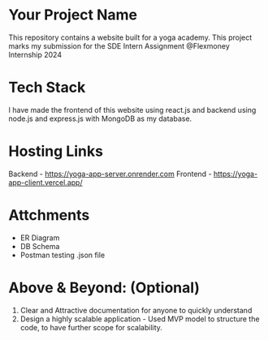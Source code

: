 # Your Project Name

This repository contains a website built for a yoga academy.
This project marks my submission for the SDE Intern Assignment @Flexmoney Internship 2024

# Tech Stack
I have made the frontend of this website using react.js and backend using node.js and express.js with MongoDB as my database.

# Hosting Links 
Backend - https://yoga-app-server.onrender.com
Frontend - https://yoga-app-client.vercel.app/

# Attchments
- ER Diagram
- DB Schema
- Postman testing .json file

# Above & Beyond: (Optional)
1. Clear and Attractive documentation for anyone to quickly understand
2. Design a highly scalable application - Used MVP model to structure the code, to have further scope for scalability.
